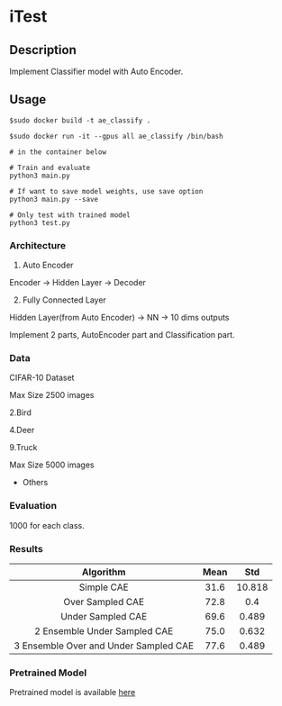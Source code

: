 # iTest


## Description

Implement Classifier model with Auto Encoder.

## Usage
```Shell
$sudo docker build -t ae_classify .

$sudo docker run -it --gpus all ae_classify /bin/bash

# in the container below

# Train and evaluate
python3 main.py

# If want to save model weights, use save option
python3 main.py --save

# Only test with trained model
python3 test.py
```


### Architecture

1. Auto Encoder

Encoder -> Hidden Layer -> Decoder

2. Fully Connected Layer

Hidden Layer(from Auto Encoder) -> NN -> 10 dims outputs


Implement 2 parts, AutoEncoder part and Classification part.


### Data

CIFAR-10 Dataset

Max Size 2500 images

  2.Bird  

  4.Deer  

  9.Truck  

Max Size 5000 images

- Others


### Evaluation

1000 for each class.

### Results

| Algorithm | Mean | Std |
| :---: | :---: | :---: |
| Simple CAE | 31.6 | 10.818 |
| Over Sampled CAE | 72.8 | 0.4 |
| Under Sampled CAE | 69.6 | 0.489 |
| 2 Ensemble Under Sampled CAE | 75.0 | 0.632 |
| 3 Ensemble Over and Under Sampled CAE | 77.6 | 0.489 | 

### Pretrained Model

Pretrained model is available [here](https://drive.google.com/drive/folders/1B4mSPVkEN2pWp2hAWq9eMPJnIkr4zE9i?usp=sharing)

